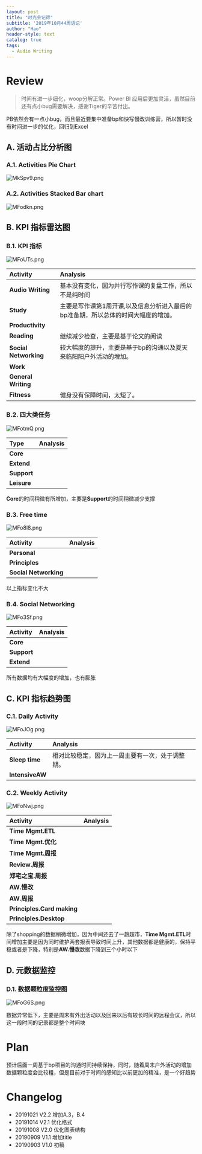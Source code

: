 ```yaml
---
layout: post
title: "时光会记得"
subtitle: '2019年10月44周语记'
author: "Hao"
header-style: text
catalog: true
tags:
  - Audio Writing
---
```


# Review 
>时间有进一步细化，woop分解正常。Power BI 应用后更加灵活，虽然目前还有点小bug需要解决，感谢Tiger的辛苦付出。

PB依然会有一点小bug，而且最近要集中准备bp和快写慢改训练营，所以暂时没有时间进一步的优化，回归到Excel

## A. 活动占比分析图
### A.1. Activities Pie Chart
![MkSpv9.png](https://s2.ax1x.com/2019/11/07/MkSpv9.png)




### A.2. Activities Stacked Bar chart
![MFodkn.png](https://s2.ax1x.com/2019/11/07/MFodkn.png)

## B. KPI 指标雷达图
### B.1. KPI 指标
![MFoUTs.png](https://s2.ax1x.com/2019/11/07/MFoUTs.png)

| **Activity**          | **Analysis**                                                 |
| :-------------------- | :----------------------------------------------------------- |
| **Audio Writing**     | 基本没有变化，因为并行写作课的复盘工作，所以不是纯时间       |
| **Study**             | 主要是写作课第1周开课,以及信息分析进入最后的bp准备期，所以总体的时间大幅度的增加。 |
| **Productivity**      |                                                              |
| **Reading**           | 继续减少检查，主要是基于论文的阅读                           |
| **Social Networking** | 较大幅度的提升，主要是基于bp的沟通以及夏天来临阳阳户外活动的增加。 |
| **Work**              |                                                              |
| **General Writing**   |                                                              |
| **Fitness**           | 健身没有保障时间，太短了。                                   |

### B.2. 四大类任务 
![MFotmQ.png](https://s2.ax1x.com/2019/11/07/MFotmQ.png)



| **Type**    | **Analysis** |
| :---------- | :----------- |
| **Core**    |              |
| **Extend**  |              |
| **Support** |              |
| **Leisure** |              |

**Core**的时间稍微有所增加，主要是**Support**的时间稍微减少支撑

### B.3. Free time 
![MFo8l8.png](https://s2.ax1x.com/2019/11/07/MFo8l8.png)

| **Activity**          | **Analysis** |
| :-------------------- | :----------- |
| **Personal**          |              |
| **Principles**        |              |
| **Social Networking** |              |

以上指标变化不大

### B.4. Social Networking 
![MFo3Sf.png](https://s2.ax1x.com/2019/11/07/MFo3Sf.png)

| **Activity** | **Analysis** |
| :----------- | :----------- |
| **Core**     |              |
| **Support**  |              |
| **Extend**   |              |

所有数据均有大幅度的增加，也有膨胀

## C. KPI 指标趋势图
### C.1. Daily Activity
![MFoJOg.png](https://s2.ax1x.com/2019/11/07/MFoJOg.png)

| **Activity**    | **Analysis**                                     |
| :-------------- | :----------------------------------------------- |
| **Sleep time**  | 相对比较稳定，因为上一周主要有一次，处于调整期。 |
| **IntensiveAW** |                                                  |


### C.2. Weekly Activity
![MFoNwj.png](https://s2.ax1x.com/2019/11/07/MFoNwj.png)

| **Activity**               | **Analysis** |
| :------------------------- | :----------- |
| **Time Mgmt.ETL**          |              |
| **Time Mgmt.优化**         |              |
| **Time Mgmt.周报**         |              |
| **Review.周报**            |              |
| **郑宅之宝.周报**          |              |
| **AW.慢改**                |              |
| **AW.周报**                |              |
| **Principles.Card making** |              |
| **Principles.Desktop**     |              |

除了shopping的数据稍微增加，因为中间还去了一趟超市，**Time Mgmt.ETL**时间增加主要是因为同时维护两套报表导致时间上升，其他数据都是健康的，保持平稳或者是下降，特别是**AW.慢改**数据下降到三个小时以下

## D. 元数据监控
### D.1. 数据颗粒度监控图
![MFoG6S.png](https://s2.ax1x.com/2019/11/07/MFoG6S.png)

数据异常低下，主要是周末有外出活动以及回来以后有较长时间的远程会议，所以这一段时间的记录都是整个时间块

# Plan
预计后面一周基于bp项目的沟通时间持续保持，同时，随着周末户外活动的增加数据颗粒度会比较粗，但是目前对于时间的感知比以前更加的精准，是一个好趋势

# Changelog
* 20191021 V2.2 增加A.3，B.4
* 20191014 V2.1 优化格式
* 20191008 V2.0 优化图表结构
* 20190909 V1.1 增加title
* 20190903 V1.0 初稿